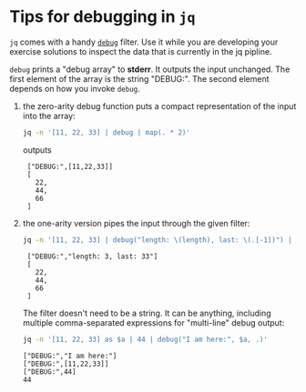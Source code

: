 # Tips for debugging in `jq`

`jq` comes with a handy [`debug`][debug] filter.
Use it while you are developing your exercise solutions to inspect the data that is currently in the jq pipline.

`debug` prints a "debug array" to **stderr**.
It outputs the input unchanged.
The first element of the array is the string "DEBUG:".
The second element depends on how you invoke `debug`.

1. the zero-arity debug function puts a compact representation of the input into the array:

    ```sh
    jq -n '[11, 22, 33] | debug | map(. * 2)'
    ```

    outputs

    ```none
     ["DEBUG:",[11,22,33]]
     [
       22,
       44,
       66
     ]
    ```

2. the one-arity version pipes the input through the given filter:

    ```sh
    jq -n '[11, 22, 33] | debug("length: \(length), last: \(.[-1])") | map(. * 2)'
    ```

    ```none
     ["DEBUG:","length: 3, last: 33"]
     [
       22,
       44,
       66
     ]
    ```

    The filter doesn't need to be a string.
    It can be anything, including multiple comma-separated expressions for "multi-line" debug output:

    ```sh
    jq -n '[11, 22, 33] as $a | 44 | debug("I am here:", $a, .)'
    ```

    ```none
    ["DEBUG:","I am here:"]
    ["DEBUG:",[11,22,33]]
    ["DEBUG:",44]
    44
    ```


[debug]: https://jqlang.github.io/jq/manual/v1.7/#debug
